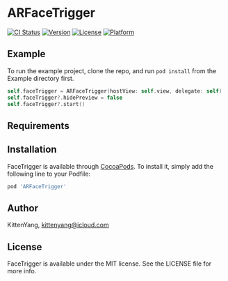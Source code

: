 # ARFaceTrigger

[![CI Status](https://img.shields.io/travis/KittenYang/ARFaceTrigger.svg?style=flat)](https://travis-ci.org/KittenYang/ARFaceTrigger)
[![Version](https://img.shields.io/cocoapods/v/ARFaceTrigger.svg?style=flat)](https://cocoapods.org/pods/ARFaceTrigger)
[![License](https://img.shields.io/cocoapods/l/ARFaceTrigger.svg?style=flat)](https://cocoapods.org/pods/ARFaceTrigger)
[![Platform](https://img.shields.io/cocoapods/p/ARFaceTrigger.svg?style=flat)](https://cocoapods.org/pods/ARFaceTrigger)

## Example

To run the example project, clone the repo, and run `pod install` from the Example directory first.

```swift
self.faceTrigger = ARFaceTrigger(hostView: self.view, delegate: self)
self.faceTrigger?.hidePreview = false
self.faceTrigger?.start()
````

## Requirements

## Installation

FaceTrigger is available through [CocoaPods](https://cocoapods.org). To install
it, simply add the following line to your Podfile:

```ruby
pod 'ARFaceTrigger'
```

## Author

KittenYang, kittenyang@icloud.com

## License

FaceTrigger is available under the MIT license. See the LICENSE file for more info.
